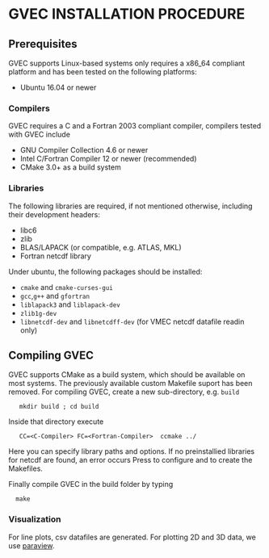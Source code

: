 # GVEC INSTALLATION PROCEDURE


## Prerequisites

GVEC supports Linux-based systems only requires a x86\_64
compliant platform and has been tested on the following platforms:

- Ubuntu 16.04 or newer


### Compilers

GVEC requires a C and a Fortran 2003 compliant compiler,
compilers tested with GVEC include

- GNU Compiler Collection 4.6 or newer
- Intel C/Fortran Compiler 12 or newer (recommended)
- CMake 3.0+ as a build system

### Libraries

The following libraries are required, if not mentioned
otherwise, including their development headers:

- libc6
- zlib
- BLAS/LAPACK (or compatible, e.g. ATLAS, MKL)
- Fortran netcdf library


Under ubuntu, the following packages should be installed:

- `cmake` and `cmake-curses-gui`
- `gcc`,`g++` and `gfortran`
- `liblapack3` and `liblapack-dev`
- `zlib1g-dev`
- `libnetcdf-dev` and `libnetcdff-dev` (for VMEC netcdf datafile readin only)

## Compiling GVEC

GVEC supports CMake as a build system, which should be
available on most systems. The previously available
custom Makefile suport has been removed.
For compiling GVEC, create a new sub-directory,
e.g. `build` 
``` 
   mkdir build ; cd build
```
Inside that directory execute
``` 
   CC=<C-Compiler> FC=<Fortran-Compiler>  ccmake ../
``` 
Here you can specify library paths and options. If no
preinstallied libraries for netcdf are found, an error occurs
Press <c> to configure and <g> to create the Makefiles.

Finally compile GVEC in the build folder by typing 
```
  make
```

### Visualization

For line plots, csv datafiles are generated. For plotting 2D and 3D data, we use [paraview](https://www.paraview.org).
   
 




